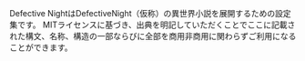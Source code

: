 Defective NightはDefectiveNight（仮称）の異世界小説を展開するための設定集です。
MITライセンスに基づき、出典を明記していただくことでここに記載された構文、名称、構造の一部ならびに全部を商用非商用に関わらずご利用になることができます。